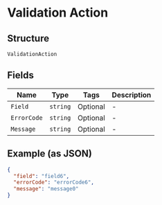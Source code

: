 
# Validation Action

## Structure

`ValidationAction`

## Fields

| Name | Type | Tags | Description |
|  --- | --- | --- | --- |
| `Field` | `string` | Optional | - |
| `ErrorCode` | `string` | Optional | - |
| `Message` | `string` | Optional | - |

## Example (as JSON)

```json
{
  "field": "field6",
  "errorCode": "errorCode6",
  "message": "message0"
}
```

